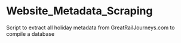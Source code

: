 # Website_Metadata_Scraping
Script to extract all holiday metadata from GreatRailJourneys.com to compile a database
